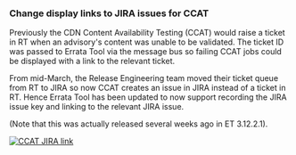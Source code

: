 ### Change display links to JIRA issues for CCAT

Previously the CDN Content Availability Testing (CCAT) would raise a ticket in
RT when an advisory's content was unable to be validated. The ticket ID was
passed to Errata Tool via the message bus so failing CCAT jobs could be
displayed with a link to the relevant ticket.

From mid-March, the Release Engineering team moved their ticket queue from RT
to JIRA so now CCAT creates an issue in JIRA instead of a ticket in RT. Hence
Errata Tool has been updated to now support recording the JIRA issue key and
linking to the relevant JIRA issue.

(Note that this was actually released several weeks ago in ET 3.12.2.1).

[![CCAT JIRA link](images/3.12.3/ccatlink.png)](images/3.12.3/ccatlink.png)
